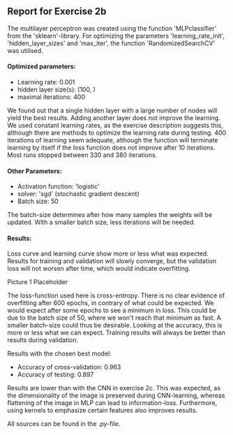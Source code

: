 ## Report for Exercise 2b

The multilayer perceptron was created using the function 'MLPclassifier' from the 'sklearn'-library.
For optimizing the parameters 'learning_rate_init', 'hidden_layer_sizes' and 'max_iter', the function 'RandomizedSearchCV' was utilised.

#### Optimized parameters:
* Learning rate: 0.001
* hidden layer size(s): (100, )
* maximal iterations: 400 

We found out that a single hidden layer with a large number of nodes will yield the best results. Adding another layer does not 
improve the learning. 
We used constant learning rates, as the exercise description suggests this, although there are methods to
optimize the learning rate during testing.
400 iterations of learning seem adequate, although the function will terminate learning by itself if the loss function does not improve
after 10 iterations.  Most runs stopped between 330 and 380 iterations.

#### Other Parameters:
* Activation function: 'logistic'
* solver: 'sgd' (stochastic gradient descent)
* Batch size: 50

The batch-size determines after how many samples the weights will be updated. With a smaller batch size, less iterations will be needed.

#### Results:
Loss curve and learning curve show more or less what was expected. Results for training and validation will slowly converge, but the
validation loss will not worsen after time, which would indicate overfitting.

Picture 1 Placeholder

The loss-function used here is cross-entropy. There is no clear evidence of overfitting after 600 epochs, in contrary of what could be
expected. We would expect after some epochs to see a minimum in loss. This could be due to the batch size of 50, where we won't reach
that minimum as fast. A smaller batch-size could thus be desirable. Looking at the accuracy, this is more or less what we can expect.
Training results will always be better than results during validation.

Results with the chosen best model: 

* Accuracy of cross-validation: 0.963
* Accuracy of testing: 0.897

Results are lower than with the CNN in exercise 2c. This was expected, as the dimensionality of the image is preserved during CNN-learning,
whereas flattening of the image in MLP can lead to information-loss. Furthermore, using kernels to emphasize certain features also
improves results.

All sources can be found in the .py-file.
